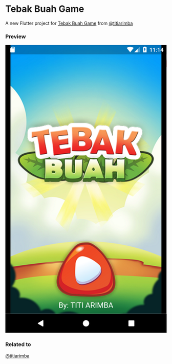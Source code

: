 # Tebak Buah Game

A new Flutter project for [Tebak Buah Game](https://github.com/titiarimba/Tebak-Buah-Game) from [@titiarimba](https://github.com/titiarimba)

### Preview

![Preview](preview.png)

### Related to

[@titiarimba](https://github.com/titiarimba/Tebak-Buah-Game)
